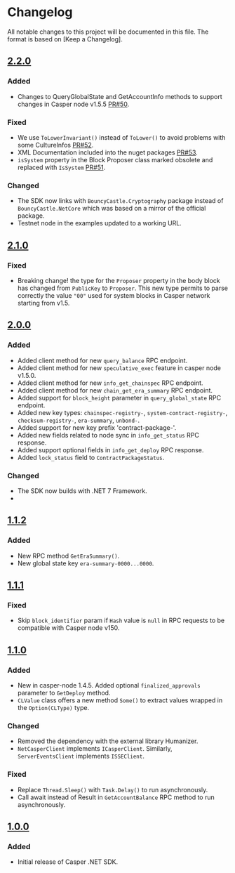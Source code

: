 # Changelog

All notable changes to this project will be documented in this file.  The format is based on [Keep a Changelog].

[comment]: <> (Added:      new features)
[comment]: <> (Changed:    changes in existing functionality)
[comment]: <> (Deprecated: soon-to-be removed features)
[comment]: <> (Removed:    now removed features)
[comment]: <> (Fixed:      any bug fixes)
[comment]: <> (Security:   in case of vulnerabilities)

## [2.2.0]

### Added
* Changes to QueryGlobalState and GetAccountInfo methods to support changes in Casper node v1.5.5 [PR#50](https://github.com/make-software/casper-net-sdk/pull/50).

### Fixed
* We use `ToLowerInvariant()` instead of `ToLower()` to avoid problems with some CultureInfos [PR#52](https://github.com/make-software/casper-net-sdk/pull/52).
* XML Documentation included into the nuget packages [PR#53](https://github.com/make-software/casper-net-sdk/pull/53).
* `isSystem` property in the Block Proposer class marked obsolete and replaced with `IsSystem` [PR#51](https://github.com/make-software/casper-net-sdk/pull/51).

### Changed
* The SDK now links with `BouncyCastle.Cryptography` package instead of `BouncyCastle.NetCore` which was based on a 
mirror of the official package.
* Testnet node in the examples updated to a working URL.

## [2.1.0]

### Fixed
* Breaking change! the type for the `Proposer` property in the body block has changed from `PublicKey` to `Proposer`.
This new type permits to parse correctly the value `"00"` used for system blocks in Casper network starting from v1.5.

## [2.0.0]

### Added
* Added client method for new `query_balance` RPC endpoint.
* Added client method for new `speculative_exec` feature in casper node v1.5.0.
* Added client method for new `info_get_chainspec` RPC endpoint.
* Added client method for new `chain_get_era_summary` RPC endpoint.
* Added support for `block_height` parameter in `query_global_state` RPC endpoint.
* Added new key types: `chainspec-registry-`, `system-contract-registry-`, `checksum-registry-`, `era-summary`, `unbond-`.
* Added support for new key prefix 'contract-package-'.
* Added new fields related to node sync in `info_get_status` RPC response.
* Added support optional fields in `info_get_deploy` RPC response.
* Added `lock_status` field to `ContractPackageStatus`.

### Changed
* The SDK now builds with .NET 7 Framework.
* 
## [1.1.2]

### Added
* New RPC method `GetEraSummary()`.
* New global state key `era-summary-0000...0000`.

## [1.1.1]

### Fixed
* Skip `block_identifier` param if `Hash` value is `null` in RPC requests to be compatible with Casper node v150.

## [1.1.0]

### Added
* New in casper-node 1.4.5. Added optional `finalized_approvals` parameter to `GetDeploy` method.
* `CLValue` class offers a new method `Some()` to extract values wrapped in the `Option(CLType)` type.

### Changed
* Removed the dependency with the external library Humanizer.
* `NetCasperClient` implements `ICasperClient`. Similarly, `ServerEventsClient` implements `ISSEClient`. 

### Fixed
* Replace `Thread.Sleep()` with `Task.Delay()` to run asynchronously.
* Call await instead of Result in `GetAccountBalance` RPC method to run asynchronously.

## [1.0.0]

### Added
* Initial release of Casper .NET SDK.

[2.2.0]: https://github.com/make-software/casper-net-sdk/releases/tag/v2.2.0
[2.1.0]: https://github.com/make-software/casper-net-sdk/releases/tag/v2.1.0
[2.0.0]: https://github.com/make-software/casper-net-sdk/releases/tag/v2.0.0
[1.1.2]: https://github.com/make-software/casper-net-sdk/releases/tag/v1.1.2
[1.1.1]: https://github.com/make-software/casper-net-sdk/releases/tag/v1.1.1
[1.1.0]: https://github.com/make-software/casper-net-sdk/releases/tag/v1.1.0
[1.0.0]: https://github.com/make-software/casper-net-sdk/releases/tag/v1.0.0
